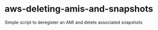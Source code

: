 # aws-deleting-amis-and-snapshots
Simple script to deregister an AMI and delete associated snapshots
